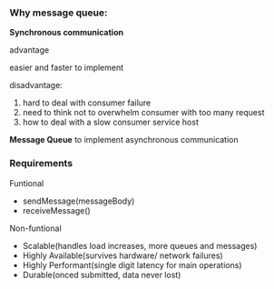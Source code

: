 ### Why message queue:

**Synchronous communication** 

advantage

easier and faster to implement

disadvantage:

1. hard to deal with consumer failure
2. need to think not to overwhelm consumer with too many request
3. how to deal with a slow consumer service host

**Message Queue** to implement asynchronous communication



### Requirements

Funtional 

- sendMessage(messageBody)
- receiveMessage()

Non-funtional

- Scalable(handles load increases, more queues and messages)
- Highly Available(survives hardware/ network failures)
- Highly Performant(single digit latency for main operations)
- Durable(onced submitted, data never lost)